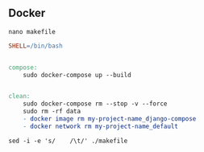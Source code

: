 ## Docker
`nano makefile`
```makefile
SHELL=/bin/bash


compose:
	sudo docker-compose up --build


clean:
	sudo docker-compose rm --stop -v --force
	sudo rm -rf data
	- docker image rm my-project-name_django-compose
	- docker network rm my-project-name_default
```
`sed -i -e 's/    /\t/' ./makefile`

